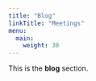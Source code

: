 ```yaml
---
title: "Blog"
linkTitle: "Meetings"
menu:
  main:
    weight: 30
---
```



This is the **blog** section. 
